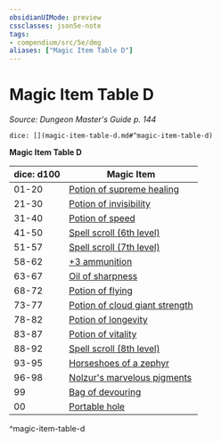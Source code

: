 ```yaml
---
obsidianUIMode: preview
cssclasses: json5e-note
tags:
- compendium/src/5e/dmg
aliases: ["Magic Item Table D"]
---
```

# Magic Item Table D
*Source: Dungeon Master's Guide p. 144* 

`dice: [](magic-item-table-d.md#^magic-item-table-d)`

**Magic Item Table D**

| dice: d100 | Magic Item |
|------------|------------|
| 01-20 | [Potion of supreme healing](z_compendium/items/potion-of-supreme-healing.md) |
| 21-30 | [Potion of invisibility](z_compendium/items/potion-of-invisibility.md) |
| 31-40 | [Potion of speed](z_compendium/items/potion-of-speed.md) |
| 41-50 | [Spell scroll (6th level)](z_compendium/items/spell-scroll-6th-level.md) |
| 51-57 | [Spell scroll (7th level)](z_compendium/items/spell-scroll-7th-level.md) |
| 58-62 | [+3 ammunition](z_compendium/items/3-ammunition.md) |
| 63-67 | [Oil of sharpness](z_compendium/items/oil-of-sharpness.md) |
| 68-72 | [Potion of flying](z_compendium/items/potion-of-flying.md) |
| 73-77 | [Potion of cloud giant strength](z_compendium/items/potion-of-cloud-giant-strength.md) |
| 78-82 | [Potion of longevity](z_compendium/items/potion-of-longevity.md) |
| 83-87 | [Potion of vitality](z_compendium/items/potion-of-vitality.md) |
| 88-92 | [Spell scroll (8th level)](z_compendium/items/spell-scroll-8th-level.md) |
| 93-95 | [Horseshoes of a zephyr](z_compendium/items/horseshoes-of-a-zephyr.md) |
| 96-98 | [Nolzur's marvelous pigments](z_compendium/items/nolzurs-marvelous-pigments.md) |
| 99 | [Bag of devouring](z_compendium/items/bag-of-devouring.md) |
| 00 | [Portable hole](z_compendium/items/portable-hole.md) |
^magic-item-table-d